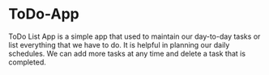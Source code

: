 # ToDo-App
ToDo List App is a simple app that used to maintain our day-to-day tasks or list everything that we have to do. It is helpful in planning our daily schedules. We can add more tasks at any time and delete a task that is completed. 
